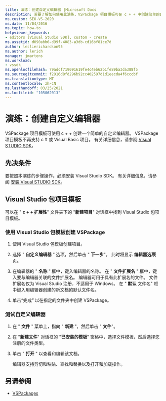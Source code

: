 ```yaml
---
title: 演练：创建自定义编辑器 |Microsoft Docs
description: 若要了解如何使用此演练，VSPackage 项目模板可在 c + + 中创建简单的自定义编辑器。
ms.custom: SEO-VS-2020
ms.date: 11/04/2016
ms.topic: how-to
helpviewer_keywords:
- editors [Visual Studio SDK], custom - create
ms.assetid: d090abb6-d99f-4083-a3db-cd16bf81ce7d
author: leslierichardson95
ms.author: lerich
manager: jmartens
ms.workload:
- vssdk
ms.openlocfilehash: 79adcf719091619fe4c4eb62b1fe89ba3da388f5
ms.sourcegitcommit: f2916d8fd296b92cc402597d1d1eecda4f6cccbf
ms.translationtype: MT
ms.contentlocale: zh-CN
ms.lasthandoff: 03/25/2021
ms.locfileid: "105062013"
---
```

# <a name="walkthrough-create-a-custom-editor"></a>演练：创建自定义编辑器
VSPackage 项目模板可使用 c + + 创建一个简单的自定义编辑器。 VSPackage 项目模板不再支持 c # 或 Visual Basic 项目。 有关详细信息，请参阅 [Visual STUDIO SDK](../extensibility/visual-studio-sdk.md)。

## <a name="prerequisites"></a>先决条件
 要按照本演练的步骤操作，必须安装 Visual Studio SDK。 有关详细信息，请参阅 [安装 Visual STUDIO SDK](../extensibility/installing-the-visual-studio-sdk.md)。

## <a name="the-visual-studio-package-project-template"></a>Visual Studio 包项目模板
 可以在 " **c + + 扩展性**" 文件夹下的 "**新建项目**" 对话框中找到 Visual Studio 包项目模板。

### <a name="to-create-a-vspackage-using-the-visual-studio-package-template"></a>使用 Visual Studio 包模板创建 VSPackage

1. 使用 Visual Studio 包模板创建项目。

2. 选择 " **自定义编辑器** " 选项，然后单击 " **下一步**"。 此时将显示 **编辑器选项** 页。

3. 在编辑器的 " **名称** " 框中，键入编辑器的名称。 在 " **文件扩展名** " 框中，键入要与编辑器关联的文件扩展名。 编辑器可用于具有此扩展名的文件。 文件扩展名仅为 Visual Studio 注册，不适用于 Windows。 在 " **默认** 文件名" 框中键入用编辑器创建的新文档的默认文件名。

4. 单击“完成”  以在指定的文件夹中创建 VSPackage。

### <a name="to-test-your-custom-editor"></a>测试自定义编辑器

1. 在 " **文件** " 菜单上，指向 " **新建** "，然后单击 " **文件**"。

2. 在 "**新建文件**" 对话框的 "**已安装的模板**" 窗格中，选择文件模板，然后选择您注册的文件类型。

3. 单击 " **打开** " 以查看和编辑该文档。

     编辑器支持剪切和粘贴、查找和替换以及打开和加载操作。

## <a name="see-also"></a>另请参阅
- [VSPackages](../extensibility/internals/vspackages.md)
